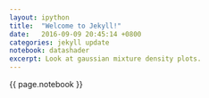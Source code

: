 ```yaml
---
layout: ipython
title:  "Welcome to Jekyll!"
date:   2016-09-09 20:45:14 +0800
categories: jekyll update
notebook: datashader
excerpt: Look at gaussian mixture density plots.
---
```

{{ page.notebook }}